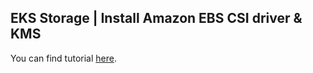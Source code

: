 ## EKS Storage | Install Amazon EBS CSI driver & KMS

You can find tutorial [here](https://https://youtu.be/Gj31ffZm-ag).
